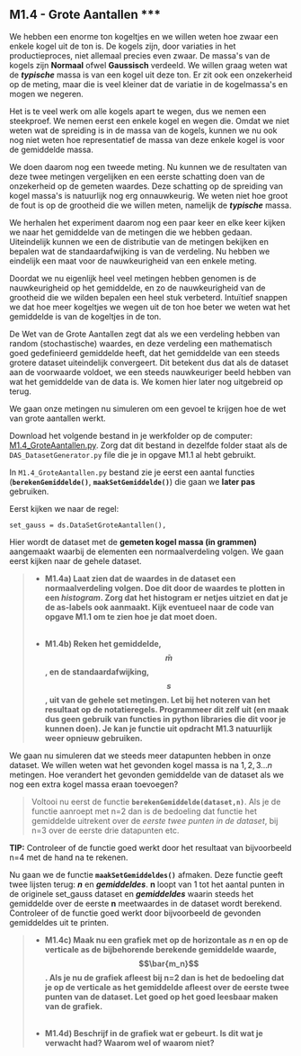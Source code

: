 ## M1.4 - Grote Aantallen \*\*\*
<!--REF\label{/opdrachten-module-1/groteaantallen}-->

We hebben een enorme ton kogeltjes en we willen weten hoe zwaar een enkele kogel uit de ton is. De kogels zijn, door variaties in het productieproces, niet allemaal precies even zwaar. De massa's van de kogels zijn **Normaal** ofwel **Gaussisch** verdeeld. We willen graag weten wat de ***typische*** massa is van een kogel uit deze ton. 
Er zit ook een onzekerheid op de meting, maar die is veel kleiner dat de variatie in de kogelmassa's en mogen we negeren.

Het is te veel werk om alle kogels apart te wegen, dus we nemen een steekproef. We nemen eerst een enkele kogel en wegen die. Omdat we niet weten wat de spreiding is in de massa van de kogels, kunnen we nu ook nog niet weten hoe representatief de massa van deze enkele kogel is voor de gemiddelde massa.

We doen daarom nog een tweede meting. Nu kunnen we de resultaten van deze twee metingen vergelijken en een eerste schatting doen van de onzekerheid op de gemeten waardes. Deze schatting op de spreiding van kogel massa's is natuurlijk nog erg onnauwkeurig. We weten niet hoe groot de fout is op de grootheid die we willen meten, namelijk de ***typische*** massa.

We herhalen het experiment daarom nog een paar keer en elke keer kijken we naar het gemiddelde van de metingen die we hebben gedaan. Uiteindelijk kunnen we een de distributie van de metingen bekijken en bepalen wat de standaardafwijking is van de verdeling. Nu hebben we eindelijk een maat voor de nauwkeurigheid van een enkele meting.

Doordat we nu eigenlijk heel veel metingen hebben genomen is de nauwkeurigheid op het gemiddelde, en zo de nauwkeurigheid van de grootheid die we wilden bepalen een heel stuk verbeterd. Intuïtief snappen we dat hoe meer kogeltjes we wegen uit de ton hoe beter we weten wat het gemiddelde is van de kogeltjes in de ton.

De Wet van de Grote Aantallen zegt dat als we een verdeling hebben van random (stochastische) waardes, en deze verdeling een mathematisch goed gedefinieerd gemiddelde heeft, dat het gemiddelde van een steeds grotere dataset uiteindelijk convergeert. Dit betekent dus dat als de dataset aan de voorwaarde voldoet, we een steeds nauwkeuriger beeld hebben van wat het gemiddelde van de data is. We komen hier later nog uitgebreid op terug.

We gaan onze metingen nu simuleren om een gevoel te krijgen hoe de wet van grote aantallen werkt.


Download het volgende bestand in je werkfolder op de computer: [M1.4_GroteAantallen.py](https://das.proglab.nl/course/12%20Opdrachten%20Module%201/40%20GroteAantallen/M1.4_GroteAantallen.py).
Zorg dat dit bestand in dezelfde folder staat als de `DAS_DatasetGenerator.py` file die je in opgave M1.1 al hebt gebruikt.


In `M1.4_GroteAantallen.py` bestand zie je eerst een aantal functies (**`berekenGemiddelde()`**, **`maakSetGemiddelde()`**) die gaan we **later pas** gebruiken.  

Eerst kijken we naar de regel:

	set_gauss = ds.DataSetGroteAantallen(),
	
Hier wordt de dataset met de **gemeten kogel massa (in grammen)** aangemaakt waarbij de elementen een normaalverdeling volgen. We gaan eerst kijken naar de gehele dataset.

> - **M1.4a) Laat zien dat de waardes in de dataset een normaalverdeling volgen. Doe dit door de waardes te plotten in een *histogram*. Zorg dat het histogram er netjes uitziet en dat je de as-labels ook aanmaakt. Kijk eventueel naar de code van opgave M1.1 om te zien hoe je dat moet doen.**<br><br>
>
> - **M1.4b) Reken het gemiddelde, $$\bar{m}$$, en de standaardafwijking, $$s$$, uit van de gehele set metingen. Let bij het noteren van het resultaat op de notatieregels. Programmeer dit zelf uit (en maak dus geen gebruik van functies in python libraries die dit voor je kunnen doen). Je kan je functie uit opdracht M1.3 natuurlijk weer opnieuw gebruiken.**

We gaan nu simuleren dat we steeds meer datapunten hebben in onze dataset. We willen weten wat het gevonden kogel massa is na $1, 2, 3 ... n$ metingen. Hoe verandert het gevonden gemiddelde van de dataset als we nog een extra kogel massa eraan toevoegen?

> Voltooi nu eerst de functie **`berekenGemiddelde(dataset,n)`**. Als je de functie aanroept met n=2 dan is de bedoeling dat functie het gemiddelde uitrekent over de *eerste twee punten in de dataset*, bij n=3 over de eerste drie datapunten etc. 
 
**TIP:** Controleer of de functie goed werkt door het resultaat van bijvoorbeeld n=4 met de hand na te rekenen.

Nu gaan we de functie **`maakSetGemiddeldes()`** afmaken. Deze functie geeft twee lijsten terug: ***n*** en ***gemiddeldes***. **n** loopt van 1 tot het aantal punten in de originele set_gauss dataset en  ***gemiddeldes*** waarin steeds het gemiddelde over de eerste **n** meetwaardes in de dataset wordt berekend. Controleer of de functie goed werkt door bijvoorbeeld de gevonden gemiddeldes uit te printen.

> - **M1.4c) Maak nu een grafiek met op de horizontale as *n* en op de verticale as de bijbehorende berekende gemiddelde waarde, $$\bar{m_n}$$. Als je nu de grafiek afleest bij n=2 dan is het de bedoeling dat je op de verticale as het gemiddelde afleest over de eerste twee punten van de dataset. Let goed op het goed leesbaar maken van de grafiek.**<br><br>
> 
> - **M1.4d) Beschrijf in de grafiek wat er gebeurt. Is dit wat je verwacht had? Waarom wel of waarom niet?**

